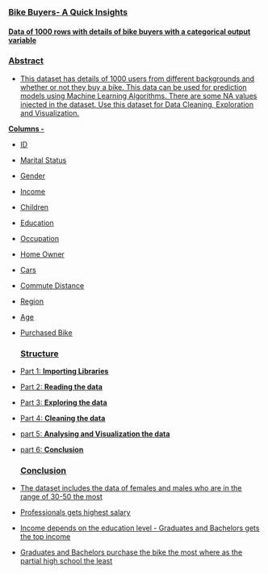 ### <u>Bike Buyers- A Quick Insights<u>
#### Data of 1000 rows with details of bike buyers with a categorical output variable
  
### <u>Abstract<u>
* This dataset has details of 1000 users from different backgrounds and whether or not they buy a bike. This data can be used for prediction models using Machine Learning Algorithms. There are some NA values injected in the dataset. Use this dataset for Data Cleaning, Exploration and Visualization.

<u>**Columns -**<u>

* ID
* Marital Status
* Gender
* Income
* Children
* Education
* Occupation
* Home Owner
* Cars
* Commute Distance
* Region
* Age
* Purchased Bike
  
  
  ### <u>Structure<u>
* Part 1: **Importing Libraries**
* Part 2: **Reading the data**
* Part 3: **Exploring the data**
* Part 4: **Cleaning the data**
* part 5: **Analysing and Visualization the data**
* part 6: **Conclusion**
  
  ### <u>Conclusion<u> 
* The dataset includes the data of females and males who are in the range of 30-50 the most 
* Professionals gets highest salary
* Income depends on the education level - Graduates and Bachelors gets the top income
* Graduates and Bachelors purchase the bike the most where as the partial high school the least

